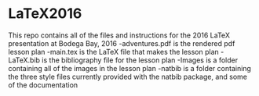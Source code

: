 # LaTeX2016
This repo contains all of the files and instructions for the 2016 LaTeX presentation at Bodega Bay, 2016
-adventures.pdf is the rendered pdf lesson plan
-main.tex is the LaTeX file that makes the lesson plan
-LaTeX.bib is the bibliography file for the lesson plan
-Images is a folder containing all of the images in the lesson plan
-natbib is a folder containing the three style files currently provided with the natbib package, and some of the documentation
